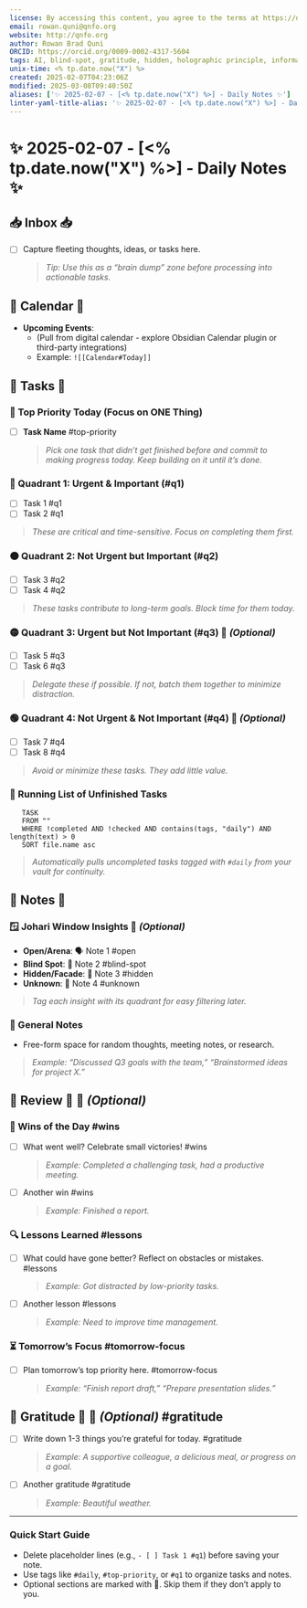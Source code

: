 ```yaml
---
license: By accessing this content, you agree to the terms at https://qnfo.org/LICENSE
email: rowan.quni@qnfo.org
website: http://qnfo.org
author: Rowan Brad Quni
ORCID: https://orcid.org/0009-0002-4317-5604
tags: AI, blind-spot, gratitude, hidden, holographic principle, informational universe, IUH, lessons, open, q1, q2, q3, q4, QNFO, quantum, tomorrow-focus, top-priority, unknown, wins
unix-time: <% tp.date.now("X") %>
created: 2025-02-07T04:23:06Z
modified: 2025-03-08T09:40:50Z
aliases: ['✨ 2025-02-07 - [<% tp.date.now("X") %>] - Daily Notes ✨']
linter-yaml-title-alias: '✨ 2025-02-07 - [<% tp.date.now("X") %>] - Daily Notes ✨'
---
```


# ✨ 2025-02-07 - [<% tp.date.now("X") %>] - Daily Notes ✨

## 📥 Inbox 📥

- [ ] Capture fleeting thoughts, ideas, or tasks here.

  > *Tip: Use this as a “brain dump” zone before processing into actionable tasks.*

## 📅 Calendar 📅

- **Upcoming Events**:
  - (Pull from digital calendar - explore Obsidian Calendar plugin or third-party integrations)
  - Example: `![[Calendar#Today]]`

## 🚀 Tasks 🚀

### 🔑 Top Priority Today (Focus on ONE Thing)

- [ ] **Task Name** #top-priority

  > *Pick one task that didn’t get finished before and commit to making progress today. Keep building on it until it’s done.*

### 🔴 Quadrant 1: Urgent & Important (#q1)

- [ ] Task 1 #q1
- [ ] Task 2 #q1

> *These are critical and time-sensitive. Focus on completing them first.*

### 🟠 Quadrant 2: Not Urgent but Important (#q2)

- [ ] Task 3 #q2
- [ ] Task 4 #q2

> *These tasks contribute to long-term goals. Block time for them today.*

### 🟡 Quadrant 3: Urgent but Not Important (#q3) 🌟 *(Optional)*

- [ ] Task 5 #q3
- [ ] Task 6 #q3

> *Delegate these if possible. If not, batch them together to minimize distraction.*

### 🟢 Quadrant 4: Not Urgent & Not Important (#q4) 🌟 *(Optional)*

- [ ] Task 7 #q4
- [ ] Task 8 #q4

> *Avoid or minimize these tasks. They add little value.*

### 🔄 Running List of Unfinished Tasks

```dataview
   TASK
   FROM ""
   WHERE !completed AND !checked AND contains(tags, "daily") AND length(text) > 0
   SORT file.name asc
```

> *Automatically pulls uncompleted tasks tagged with `#daily` from your vault for continuity.*

## 🧠 Notes 🧠

### 🪟 Johari Window Insights 🌟 *(Optional)*

- **Open/Arena**: 🗣️ Note 1 #open
- **Blind Spot**: 🙈 Note 2 #blind-spot
- **Hidden/Facade**: 🤫 Note 3 #hidden
- **Unknown**: 🤔 Note 4 #unknown

> *Tag each insight with its quadrant for easy filtering later.*

### 📝 General Notes

- Free-form space for random thoughts, meeting notes, or research.

> *Example: “Discussed Q3 goals with the team,” “Brainstormed ideas for project X.”*

## 🤔 Review 🤔 🌟 *(Optional)*

### 🎯 Wins of the Day #wins

- [ ] What went well? Celebrate small victories! #wins

  > *Example: Completed a challenging task, had a productive meeting.*

- [ ] Another win #wins

  > *Example: Finished a report.*

### 🔍 Lessons Learned #lessons

- [ ] What could have gone better? Reflect on obstacles or mistakes. #lessons

  > *Example: Got distracted by low-priority tasks.*

- [ ] Another lesson #lessons

  > *Example: Need to improve time management.*

### ⏳ Tomorrow’s Focus #tomorrow-focus

- [ ] Plan tomorrow’s top priority here. #tomorrow-focus

  > *Example: “Finish report draft,” “Prepare presentation slides.”*

## 🙏 Gratitude 🙏 🌟 *(Optional)* #gratitude

- [ ] Write down 1-3 things you’re grateful for today. #gratitude

  > *Example: A supportive colleague, a delicious meal, or progress on a goal.*

- [ ] Another gratitude #gratitude

  > *Example: Beautiful weather.*

---

### **Quick Start Guide**

- Delete placeholder lines (e.g., `- [ ] Task 1 #q1`) before saving your note.
- Use tags like `#daily`, `#top-priority`, or `#q1` to organize tasks and notes.
- Optional sections are marked with 🌟. Skip them if they don’t apply to you.
